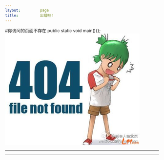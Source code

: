 ```yaml
---
layout:         page
title:          出错啦！
---
```



#你访问的页面不存在 
    public static void main(){};  
![404](images/4041.jpg)
<hr>
<hr>
